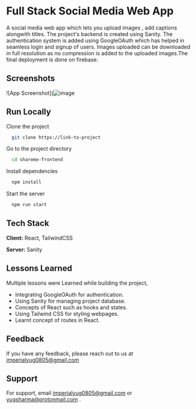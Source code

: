 
# Full Stack Social Media Web App

A social media web app which lets you upload images , add captions alongwith titles.
The project's backend is created using Sanity. The authentication system is added using GoogleOAuth which has helped in seamless login and signup of users. Images uploaded can be downloaded in full resolution as no compression is added to the uploaded images.The final deployment is done on firebase.
## Screenshots

![App Screenshot](![image](https://user-images.githubusercontent.com/75081002/209622839-e25aeecc-7d2a-47d0-bd9a-defa9eff260e.png)

## Run Locally

Clone the project

```bash
  git clone https://link-to-project
```

Go to the project directory

```bash
  cd shareme-frontend
```

Install dependencies

```bash
  npm install
```

Start the server

```bash
  npm run start
```


## Tech Stack

**Client:** React, TailwindCSS

**Server:** Sanity


## Lessons Learned

Multiple lessons were Learned while building the project,  

* Integrating GoogleOAuth for authentication.
* Using Sanity for managing project database. 
* Concepts of React such as hooks and states.
* Using Tailwind CSS for styling webpages.
* Learnt concept of routes in React.

## Feedback

If you have any feedback, please reach out to us at imperialyug0805@gmail.com


## Support

For support, email imperialyug0805@gmail.com or yugsharma@protonmail.com .

